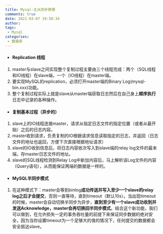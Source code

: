 ```yaml
---
title: Mysql-主从同步原理
comments: true
date: 2021-03-07 19:50:34
author:
tags:
 - Mysql
categories:
 - 数据库
---
```


* #### Replication 线程
1. master与slave之间实现整个复制过程主要由三个线程完成：两个（SQL线程和IO线程）在slave端，一个（IO线程）在master端。
2. 要实现MySQL的replication，必须打开master端的Binary Log(mysql-bin.xxx)功能。
3. 整个复制过程实际上就是slave从master端获取日志然后在自己身上**顺序执行**日志中记录的各种操作。

* #### 复制基本过程（异步的）
1. slave上的IO线程连接master，请求从指定日志文件的指定位置（或者从最开始）之后的日志内容。 
2. master收到请求，负责复制的IO根据请求信息读取指定的日志，并返回（日志文件的地址也返回，方便下次直接根据地址请求）
3. slave的IO收到信息后，将日志内容依次写入到slave端的relay log文件的最末端，存master日志文件的地址。
4. slave的SQL线程检测到Relay Log中新加内容后，马上解析该Log文件的内容（Query语句），从而能保证两端的数据是一样的。

* #### MySQL半同步模式
1. 在这种模式下：master会等到binlog**成功传送并写入至少一个slave的relay log之后才会提交**，否则一直等待，直到timeout（默认10s）。当出现timeout的时候，master会自动切换半同步为异步，**直到至少有一个slave成功收到并发送Acknowledge，master会再切换回半同步模式**。结合这个新功能，我们可以做到，在允许损失一定的事务吞吐量的前提下来保证同步数据的绝对安全，因为当你设置timeout为一个足够大的值的情况下，任何提交的数据都会安全抵达slave。
